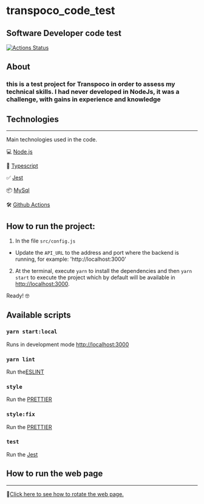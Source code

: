 # transpoco_code_test
Software Developer code test
-----------
[![Actions Status](https://github.com/mariolfvilela/transpoco_code_test/workflows/workflow%20Transpoco%20code%20test/badge.svg)](https://github.com/mariolfvilela/transpoco_code_test/actions)

## About
### this is a test project for Transpoco in order to assess my technical skills. I had never developed in NodeJs, it was a challenge, with gains in experience and knowledge

## Technologies
----
Main technologies used in the code.

💻 [Node.js](https://nodejs.org/)

🧰 [Typescript](https://www.typescriptlang.org/)

✅ [Jest](https://jestjs.io/)

📦 [MySql](https://www.npmjs.com/package/mysql2)

🛠 [Github Actions](https://github.com/features/actions)

## How to run the project:

1. In the file `src/config.js`

- Update the `API_URL` to the address and port where the backend is running, for example: 'http://localhost:3000'

2. At the terminal, execute `yarn` to install the dependencies and then `yarn start` to execute the project which by default will be available in [http://localhost:3000](http://localhost:3000).

Ready! 🤓

## Available scripts

### `yarn start:local`

Runs in development mode [http://localhost:3000](http://localhost:3000)

### `yarn lint`

Run the[ESLINT](https://eslint.org/) <br />

### `style`

Run the [PRETTIER](https://prettier.io/) <br />

### `style:fix`

Run the [PRETTIER](https://prettier.io/) <br />

### `test`

Run the [Jest](https://jestjs.io/) <br />


## How to run the web page
----
🔗[Click here to see how to rotate the web page.](https://transpoco.azurewebsites.net/trackers)
